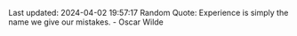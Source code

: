 Last updated: 2024-04-02 19:57:17
Random Quote: Experience is simply the name we give our mistakes. - Oscar Wilde
